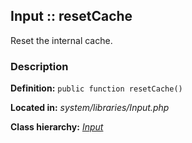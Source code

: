 
Input :: resetCache
-------------------------------------------

Reset the internal cache.


### Description ###

**Definition:** `public function resetCache()`

**Located in:** *system/libraries/Input.php*

**Class hierarchy:** *[Input](../Input.md)*
